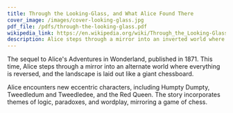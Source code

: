 ```yaml
---
title: Through the Looking-Glass, and What Alice Found There
cover_image: /images/cover-looking-glass.jpg
pdf_file: /pdfs/through-the-looking-glass.pdf
wikipedia_link: https://en.wikipedia.org/wiki/Through_the_Looking-Glass
description: Alice steps through a mirror into an inverted world where chess pieces come to life and poems unravel into nonsense.
---
```

The sequel to Alice's Adventures in Wonderland, published in 1871. This time, Alice steps through a mirror into an alternate world where everything is reversed, and the landscape is laid out like a giant chessboard.

Alice encounters new eccentric characters, including Humpty Dumpty, Tweedledum and Tweedledee, and the Red Queen. The story incorporates themes of logic, paradoxes, and wordplay, mirroring a game of chess.

